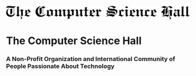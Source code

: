 <picture align="center">
  <source media="(prefers-color-scheme: dark)" srcset="l-tcsh.svg" width="480">
  <source media="(prefers-color-scheme: light)" srcset="dtcsh.svg" width="480">
  <img alt="Shows an illustrated sun in light mode and a moon with stars in dark mode." src="dtcsh.svg">
</picture>

# The Computer Science Hall 
### A Non-Profit Organization and International Community of People Passionate About Technology
